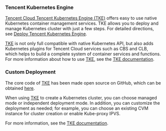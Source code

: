 ### Tencent Kubernetes Engine

[Tencent Cloud Tencent Kubernetes Engine (TKE)](https://intl.cloud.tencent.com/product/tke) offers easy to use native Kubernetes container management services. TKE allows you to deploy and manage Kubernetes cluster with just a few steps. For detailed directions, see [Deploy Tencent Kubernetes Engine](https://intl.cloud.tencent.com/document/product/457/11741).

[TKE](https://intl.cloud.tencent.com/product/tke) is not only full compatible with native Kubernetes API, but also adds Kubernetes plugins for Tencent Cloud services such as CBS and CLB, which helps to build a complete system of container services and functions. For more information about how to use [TKE](https://intl.cloud.tencent.com/product/tke), see the [TKE documentation](https://intl.cloud.tencent.com/document/product/457).

### Custom Deployment

The core code of [TKE](https://intl.cloud.tencent.com/product/tke) has been made open source on GitHub, which can be obtained [here](https://github.com/TencentCloud/tencentcloud-cloud-controller-manager/blob/master).

When using [TKE](https://intl.cloud.tencent.com/product/tke) to create a Kubernetes cluster, you can choose managed mode or independent deployment mode. In addition, you can customize the deployment as needed; for example, you can choose an existing CVM instance for cluster creation or enable Kube-proxy IPVS.

For more information, see the [TKE documentation](https://intl.cloud.tencent.com/document/product/457).

